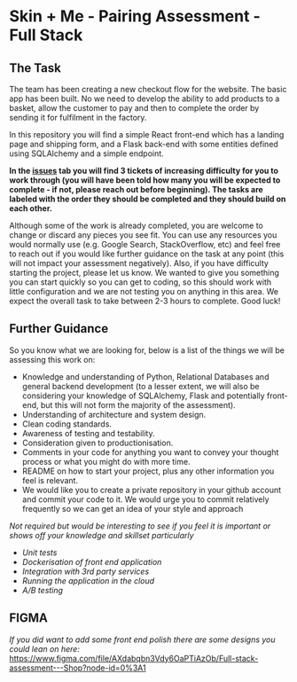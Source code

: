 # Skin + Me - Pairing Assessment - Full Stack

## The Task

The team has been creating a new checkout flow for the website. The basic app has been built. No we need to develop the ability to add products to a basket, allow the customer to pay and then to complete the order by sending it for fulfilment in the factory.

In this repository you will find a simple React front-end which has a landing page and shipping form, and a Flask back-end with some entities defined using SQLAlchemy and a simple endpoint. 

**In the [issues](https://github.com/skinandme/pairing-full-stack-assessment/issues) tab you will find 3 tickets of increasing difficulty for you to work through (you will have been told how many you will be expected to complete - if not, please reach out before beginning). The tasks are labeled with the order they should be completed and they should build on each other.**

Although some of the work is already completed, you are welcome to change or discard any pieces you see fit. You can use any resources you would normally use (e.g. Google Search, StackOverflow, etc) and feel free to reach out if you would like further guidance on the task at any point (this will not impact your assessment negatively). Also, if you have difficulty starting the project, please let us know. We wanted to give you something you can start quickly so you can get to coding, so this should work with little configuration and we are not testing you on anything in this area. We expect the overall task to take between 2-3 hours to complete. Good luck!

## Further Guidance

So you know what we are looking for, below is a list of the things we will be assessing this work on:

- Knowledge and understanding of Python, Relational Databases and general backend development (to a lesser extent, we will also be considering your knowledge of SQLAlchemy, Flask and potentially front-end, but this will not form the majority of the assessment).
- Understanding of architecture and system design.
- Clean coding standards.
- Awareness of testing and testability.
- Consideration given to productionisation.
- Comments in your code for anything you want to convey your thought process or what you might do with more time.
- README on how to start your project, plus any other information you feel is relevant.
- We would like you to create a private repository in your github account and commit your code to it. We would urge you to commit relatively frequently so we can get an idea of your style and approach

_Not required but would be interesting to see if you feel it is important or shows off your knowledge and skillset particularly_

- _Unit tests_
- _Dockerisation of front end application_
- _Integration with 3rd party services_
- _Running the application in the cloud_
- _A/B testing_

## FIGMA

_If you did want to add some front end polish there are some designs you could lean on here:_
https://www.figma.com/file/AXdabqbn3Vdy6OaPTiAzOb/Full-stack-assessment---Shop?node-id=0%3A1
